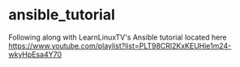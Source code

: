 # ansible_tutorial
Following along with LearnLinuxTV's Ansible tutorial located here
https://www.youtube.com/playlist?list=PLT98CRl2KxKEUHie1m24-wkyHpEsa4Y70